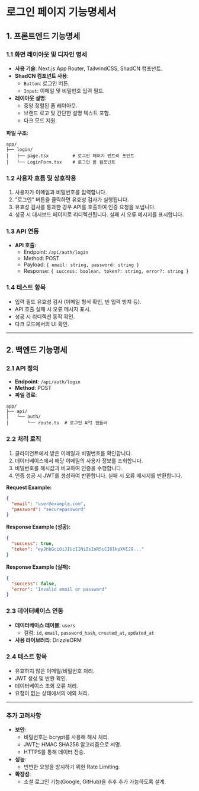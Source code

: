 # 로그인 페이지 기능명세서

## 1. 프론트엔드 기능명세

### 1.1 화면 레이아웃 및 디자인 명세
- **사용 기술**: Next.js App Router, TailwindCSS, ShadCN 컴포넌트.
- **ShadCN 컴포넌트 사용**:
  - `Button`: 로그인 버튼.
  - `Input`: 이메일 및 비밀번호 입력 필드.
- **레이아웃 설명**:
  - 중앙 정렬된 폼 레이아웃.
  - 브랜드 로고 및 간단한 설명 텍스트 포함.
  - 다크 모드 지원.

**파일 구조:**
```
app/
├── login/
│   ├── page.tsx         # 로그인 페이지 엔트리 포인트
│   └── LoginForm.tsx    # 로그인 폼 컴포넌트
```

### 1.2 사용자 흐름 및 상호작용
1. 사용자가 이메일과 비밀번호를 입력합니다.
2. "로그인" 버튼을 클릭하면 유효성 검사가 실행됩니다.
3. 유효성 검사를 통과한 경우 API를 호출하여 인증 요청을 보냅니다.
4. 성공 시 대시보드 페이지로 리디렉션됩니다. 실패 시 오류 메시지를 표시합니다.

### 1.3 API 연동
- **API 호출:**
  - Endpoint: `/api/auth/login`
  - Method: POST
  - Payload: `{ email: string, password: string }`
  - Response: `{ success: boolean, token?: string, error?: string }`

### 1.4 테스트 항목
- 입력 필드 유효성 검사 (이메일 형식 확인, 빈 입력 방지 등).
- API 호출 실패 시 오류 메시지 표시.
- 성공 시 리디렉션 동작 확인.
- 다크 모드에서의 UI 확인.

---

## 2. 백엔드 기능명세

### 2.1 API 정의
- **Endpoint**: `/api/auth/login`
- **Method**: POST
- **파일 경로**:
```
app/
├── api/
│   └── auth/
│       └── route.ts  # 로그인 API 핸들러
```

### 2.2 처리 로직
1. 클라이언트에서 받은 이메일과 비밀번호를 확인합니다.
2. 데이터베이스에서 해당 이메일의 사용자 정보를 조회합니다.
3. 비밀번호를 해시값과 비교하여 인증을 수행합니다.
4. 인증 성공 시 JWT를 생성하여 반환합니다. 실패 시 오류 메시지를 반환합니다.

**Request Example:**
```json
{
  "email": "user@example.com",
  "password": "securepassword"
}
```

**Response Example (성공):**
```json
{
  "success": true,
  "token": "eyJhbGciOiJIUzI1NiIsInR5cCI6IkpXVCJ9..."
}
```

**Response Example (실패):**
```json
{
  "success": false,
  "error": "Invalid email or password"
}
```

### 2.3 데이터베이스 연동
- **데이터베이스 테이블**: `users`
  - 컬럼: `id`, `email`, `password_hash`, `created_at`, `updated_at`
- **사용 라이브러리**: DrizzleORM

### 2.4 테스트 항목
- 유효하지 않은 이메일/비밀번호 처리.
- JWT 생성 및 반환 확인.
- 데이터베이스 조회 오류 처리.
- 요청이 없는 상태에서의 예외 처리.

---

### 추가 고려사항
- **보안**:
  - 비밀번호는 bcrypt를 사용해 해시 처리.
  - JWT는 HMAC SHA256 알고리즘으로 서명.
  - HTTPS를 통해 데이터 전송.
- **성능**:
  - 빈번한 요청을 방지하기 위한 Rate Limiting.
- **확장성**:
  - 소셜 로그인 기능(Google, GitHub)을 추후 추가 가능하도록 설계.

